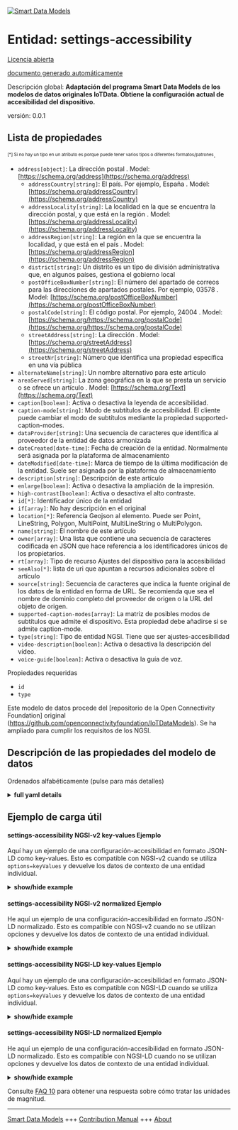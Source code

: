 <!-- 10-Header -->    
[![Smart Data Models](https://smartdatamodels.org/wp-content/uploads/2022/01/SmartDataModels_logo.png "Logo")](https://smartdatamodels.org)    
Entidad: settings-accessibility    
===============================<!-- /10-Header -->    
<!-- 15-License -->    
[Licencia abierta](https://github.com/smart-data-models//dataModel.OCF/blob/master/settings-accessibility/LICENSE.md)    
[documento generado automáticamente](https://docs.google.com/presentation/d/e/2PACX-1vTs-Ng5dIAwkg91oTTUdt8ua7woBXhPnwavZ0FxgR8BsAI_Ek3C5q97Nd94HS8KhP-r_quD4H0fgyt3/pub?start=false&loop=false&delayms=3000#slide=id.gb715ace035_0_60)    
<!-- /15-License -->    
<!-- 20-Description -->    
Descripción global: **Adaptación del programa Smart Data Models de los modelos de datos originales IoTData. Obtiene la configuración actual de accesibilidad del dispositivo.**    
versión: 0.0.1    
<!-- /20-Description -->    
<!-- 30-PropertiesList -->    
## Lista de propiedades    
<sup><sub>[*] Si no hay un tipo en un atributo es porque puede tener varios tipos o diferentes formatos/patrones</sub></sup>.    
- `address[object]`: La dirección postal  . Model: [https://schema.org/address](https://schema.org/address)	- `addressCountry[string]`: El país. Por ejemplo, España  . Model: [https://schema.org/addressCountry](https://schema.org/addressCountry)    
	- `addressLocality[string]`: La localidad en la que se encuentra la dirección postal, y que está en la región  . Model: [https://schema.org/addressLocality](https://schema.org/addressLocality)    
	- `addressRegion[string]`: La región en la que se encuentra la localidad, y que está en el país  . Model: [https://schema.org/addressRegion](https://schema.org/addressRegion)    
	- `district[string]`: Un distrito es un tipo de división administrativa que, en algunos países, gestiona el gobierno local      
	- `postOfficeBoxNumber[string]`: El número del apartado de correos para las direcciones de apartados postales. Por ejemplo, 03578  . Model: [https://schema.org/postOfficeBoxNumber](https://schema.org/postOfficeBoxNumber)    
	- `postalCode[string]`: El código postal. Por ejemplo, 24004  . Model: [https://schema.org/https://schema.org/postalCode](https://schema.org/https://schema.org/postalCode)    
	- `streetAddress[string]`: La dirección  . Model: [https://schema.org/streetAddress](https://schema.org/streetAddress)    
	- `streetNr[string]`: Número que identifica una propiedad específica en una vía pública      
- `alternateName[string]`: Un nombre alternativo para este artículo  - `areaServed[string]`: La zona geográfica en la que se presta un servicio o se ofrece un artículo  . Model: [https://schema.org/Text](https://schema.org/Text)- `caption[boolean]`: Activa o desactiva la leyenda de accesibilidad.  - `caption-mode[string]`: Modo de subtítulos de accesibilidad. El cliente puede cambiar el modo de subtítulos mediante la propiedad supported-caption-modes.  - `dataProvider[string]`: Una secuencia de caracteres que identifica al proveedor de la entidad de datos armonizada  - `dateCreated[date-time]`: Fecha de creación de la entidad. Normalmente será asignada por la plataforma de almacenamiento  - `dateModified[date-time]`: Marca de tiempo de la última modificación de la entidad. Suele ser asignada por la plataforma de almacenamiento  - `description[string]`: Descripción de este artículo  - `enlarge[boolean]`: Activa o desactiva la ampliación de la impresión.  - `high-contrast[boolean]`: Activa o desactiva el alto contraste.  - `id[*]`: Identificador único de la entidad  - `if[array]`: No hay descripción en el original  - `location[*]`: Referencia Geojson al elemento. Puede ser Point, LineString, Polygon, MultiPoint, MultiLineString o MultiPolygon.  - `name[string]`: El nombre de este artículo  - `owner[array]`: Una lista que contiene una secuencia de caracteres codificada en JSON que hace referencia a los identificadores únicos de los propietarios.  - `rt[array]`: Tipo de recurso Ajustes del dispositivo para la accesibilidad  - `seeAlso[*]`: lista de uri que apuntan a recursos adicionales sobre el artículo  - `source[string]`: Secuencia de caracteres que indica la fuente original de los datos de la entidad en forma de URL. Se recomienda que sea el nombre de dominio completo del proveedor de origen o la URL del objeto de origen.  - `supported-caption-modes[array]`: La matriz de posibles modos de subtítulos que admite el dispositivo. Esta propiedad debe añadirse si se admite caption-mode.  - `type[string]`: Tipo de entidad NGSI. Tiene que ser ajustes-accesibilidad  - `video-description[boolean]`: Activa o desactiva la descripción del vídeo.  - `voice-guide[boolean]`: Activa o desactiva la guía de voz.  <!-- /30-PropertiesList -->    
<!-- 35-RequiredProperties -->    
Propiedades requeridas    
- `id`  - `type`  <!-- /35-RequiredProperties -->    
<!-- 40-RequiredProperties -->    
Este modelo de datos procede del [repositorio de la Open Connectivity Foundation] original (https://github.com/openconnectivityfoundation/IoTDataModels). Se ha ampliado para cumplir los requisitos de los NGSI.    
<!-- /40-RequiredProperties -->    
<!-- 50-DataModelHeader -->    
## Descripción de las propiedades del modelo de datos    
Ordenados alfabéticamente (pulse para más detalles)    
<!-- /50-DataModelHeader -->    
<!-- 60-ModelYaml -->    
<details><summary><strong>full yaml details</strong></summary>      
```yaml    
settings-accessibility:      
  description: Smart Data Models Program adaptation of the original IoTData data Models. Gets current device accessibility settings.      
  properties:      
    address:      
      description: The mailing address      
      properties:      
        addressCountry:      
          description: 'The country. For example, Spain'      
          type: string      
          x-ngsi:      
            model: https://schema.org/addressCountry      
            type: Property      
        addressLocality:      
          description: 'The locality in which the street address is, and which is in the region'      
          type: string      
          x-ngsi:      
            model: https://schema.org/addressLocality      
            type: Property      
        addressRegion:      
          description: 'The region in which the locality is, and which is in the country'      
          type: string      
          x-ngsi:      
            model: https://schema.org/addressRegion      
            type: Property      
        district:      
          description: 'A district is a type of administrative division that, in some countries, is managed by the local government'      
          type: string      
          x-ngsi:      
            type: Property      
        postOfficeBoxNumber:      
          description: 'The post office box number for PO box addresses. For example, 03578'      
          type: string      
          x-ngsi:      
            model: https://schema.org/postOfficeBoxNumber      
            type: Property      
        postalCode:      
          description: 'The postal code. For example, 24004'      
          type: string      
          x-ngsi:      
            model: https://schema.org/https://schema.org/postalCode      
            type: Property      
        streetAddress:      
          description: The street address      
          type: string      
          x-ngsi:      
            model: https://schema.org/streetAddress      
            type: Property      
        streetNr:      
          description: Number identifying a specific property on a public street      
          type: string      
          x-ngsi:      
            type: Property      
      type: object      
      x-ngsi:      
        model: https://schema.org/address      
        type: Property      
    alternateName:      
      description: An alternative name for this item      
      type: string      
      x-ngsi:      
        type: Property      
    areaServed:      
      description: The geographic area where a service or offered item is provided      
      type: string      
      x-ngsi:      
        model: https://schema.org/Text      
        type: Property      
    caption:      
      description: Turns on or off accessibility caption.      
      type: boolean      
      x-ngsi:      
        type: Property      
    caption-mode:      
      description: Accessibility Caption Mode. Client can change caption-mode using supported-caption-modes property.      
      type: string      
      x-ngsi:      
        type: Property      
    dataProvider:      
      description: A sequence of characters identifying the provider of the harmonised data entity      
      type: string      
      x-ngsi:      
        type: Property      
    dateCreated:      
      description: Entity creation timestamp. This will usually be allocated by the storage platform      
      format: date-time      
      type: string      
      x-ngsi:      
        type: Property      
    dateModified:      
      description: Timestamp of the last modification of the entity. This will usually be allocated by the storage platform      
      format: date-time      
      type: string      
      x-ngsi:      
        type: Property      
    description:      
      description: A description of this item      
      type: string      
      x-ngsi:      
        type: Property      
    enlarge:      
      description: Turns on or off print enlargement.      
      type: boolean      
      x-ngsi:      
        type: Property      
    high-contrast:      
      description: Turns on or off high contrast.      
      type: boolean      
      x-ngsi:      
        type: Property      
    id:      
      anyOf:      
        - description: Identifier format of any NGSI entity      
          maxLength: 256      
          minLength: 1      
          pattern: ^[\w\-\.\{\}\$\+\*\[\]`|~^@!,:\\]+$      
          type: string      
          x-ngsi:      
            type: Property      
        - description: Identifier format of any NGSI entity      
          format: uri      
          type: string      
          x-ngsi:      
            type: Property      
      description: Unique identifier of the entity      
      x-ngsi:      
        type: Property      
    if:      
      description: No description is available in the original      
      items:      
        enum:      
          - oic.if.rw      
          - oic.if.baseline      
        type: string      
      minItems: 1      
      readOnly: true      
      type: array      
      uniqueItems: true      
      x-ngsi:      
        type: Property      
    location:      
      description: 'Geojson reference to the item. It can be Point, LineString, Polygon, MultiPoint, MultiLineString or MultiPolygon'      
      oneOf:      
        - description: Geojson reference to the item. Point      
          properties:      
            bbox:      
              items:      
                type: number      
              minItems: 4      
              type: array      
            coordinates:      
              items:      
                type: number      
              minItems: 2      
              type: array      
            type:      
              enum:      
                - Point      
              type: string      
          required:      
            - type      
            - coordinates      
          title: GeoJSON Point      
          type: object      
          x-ngsi:      
            type: GeoProperty      
        - description: Geojson reference to the item. LineString      
          properties:      
            bbox:      
              items:      
                type: number      
              minItems: 4      
              type: array      
            coordinates:      
              items:      
                items:      
                  type: number      
                minItems: 2      
                type: array      
              minItems: 2      
              type: array      
            type:      
              enum:      
                - LineString      
              type: string      
          required:      
            - type      
            - coordinates      
          title: GeoJSON LineString      
          type: object      
          x-ngsi:      
            type: GeoProperty      
        - description: Geojson reference to the item. Polygon      
          properties:      
            bbox:      
              items:      
                type: number      
              minItems: 4      
              type: array      
            coordinates:      
              items:      
                items:      
                  items:      
                    type: number      
                  minItems: 2      
                  type: array      
                minItems: 4      
                type: array      
              type: array      
            type:      
              enum:      
                - Polygon      
              type: string      
          required:      
            - type      
            - coordinates      
          title: GeoJSON Polygon      
          type: object      
          x-ngsi:      
            type: GeoProperty      
        - description: Geojson reference to the item. MultiPoint      
          properties:      
            bbox:      
              items:      
                type: number      
              minItems: 4      
              type: array      
            coordinates:      
              items:      
                items:      
                  type: number      
                minItems: 2      
                type: array      
              type: array      
            type:      
              enum:      
                - MultiPoint      
              type: string      
          required:      
            - type      
            - coordinates      
          title: GeoJSON MultiPoint      
          type: object      
          x-ngsi:      
            type: GeoProperty      
        - description: Geojson reference to the item. MultiLineString      
          properties:      
            bbox:      
              items:      
                type: number      
              minItems: 4      
              type: array      
            coordinates:      
              items:      
                items:      
                  items:      
                    type: number      
                  minItems: 2      
                  type: array      
                minItems: 2      
                type: array      
              type: array      
            type:      
              enum:      
                - MultiLineString      
              type: string      
          required:      
            - type      
            - coordinates      
          title: GeoJSON MultiLineString      
          type: object      
          x-ngsi:      
            type: GeoProperty      
        - description: Geojson reference to the item. MultiLineString      
          properties:      
            bbox:      
              items:      
                type: number      
              minItems: 4      
              type: array      
            coordinates:      
              items:      
                items:      
                  items:      
                    items:      
                      type: number      
                    minItems: 2      
                    type: array      
                  minItems: 4      
                  type: array      
                type: array      
              type: array      
            type:      
              enum:      
                - MultiPolygon      
              type: string      
          required:      
            - type      
            - coordinates      
          title: GeoJSON MultiPolygon      
          type: object      
          x-ngsi:      
            type: GeoProperty      
      x-ngsi:      
        type: GeoProperty      
    name:      
      description: The name of this item      
      type: string      
      x-ngsi:      
        type: Property      
    owner:      
      description: A List containing a JSON encoded sequence of characters referencing the unique Ids of the owner(s)      
      items:      
        anyOf:      
          - description: Identifier format of any NGSI entity      
            maxLength: 256      
            minLength: 1      
            pattern: ^[\w\-\.\{\}\$\+\*\[\]`|~^@!,:\\]+$      
            type: string      
            x-ngsi:      
              type: Property      
          - description: Identifier format of any NGSI entity      
            format: uri      
            type: string      
            x-ngsi:      
              type: Property      
        description: Unique identifier of the entity      
        x-ngsi:      
          type: Property      
      type: array      
      x-ngsi:      
        type: Property      
    rt:      
      description: The Resource Type of Device Settings for accessibility      
      items:      
        enum:      
          - oic.r.settings.accessibility      
        type: string      
      minItems: 1      
      readOnly: true      
      type: array      
      uniqueItems: true      
      x-ngsi:      
        type: Property      
    seeAlso:      
      description: list of uri pointing to additional resources about the item      
      oneOf:      
        - items:      
            format: uri      
            type: string      
          minItems: 1      
          type: array      
        - format: uri      
          type: string      
      x-ngsi:      
        type: Property      
    source:      
      description: 'A sequence of characters giving the original source of the entity data as a URL. Recommended to be the fully qualified domain name of the source provider, or the URL to the source object'      
      type: string      
      x-ngsi:      
        type: Property      
    supported-caption-modes:      
      description: The array of possible caption modes the device supports. This property should be added if caption-mode is supported.      
      items:      
        type: string      
      minItems: 1      
      readOnly: true      
      type: array      
      x-ngsi:      
        type: Property      
    type:      
      description: NGSI entity type. It has to be settings-accessibility      
      enum:      
        - settings-accessibility      
      type: string      
      x-ngsi:      
        type: Property      
    video-description:      
      description: Turns on or off video description.      
      type: boolean      
      x-ngsi:      
        type: Property      
    voice-guide:      
      description: Turns on or off voice guide.      
      type: boolean      
      x-ngsi:      
        type: Property      
  required:      
    - id      
    - type      
  type: object      
  x-derived-from: https://github.com/OpenInterConnect/IoTDataModels/blob/master/settings-accessibilityResURI.swagger.json      
  x-disclaimer: 'Redistribution and use in source and binary forms, with or without modification, are permitted  provided that the license conditions are met. Copyleft (c) 2022 Contributors to Smart Data Models Program'      
  x-license-url: https://github.com/smart-data-models/dataModel.OCF/blob/master/settings-accessibility/LICENSE.md      
  x-model-schema: https://smart-data-models.github.io/dataModel.IoTDataModels/settings-accessibility/schema.json      
  x-model-tags: OCF      
  x-version: 0.0.1      
```    
</details>      
<!-- /60-ModelYaml -->    
<!-- 70-MiddleNotes -->    
<!-- /70-MiddleNotes -->    
<!-- 80-Examples -->    
## Ejemplo de carga útil    
#### settings-accessibility NGSI-v2 key-values Ejemplo    
Aquí hay un ejemplo de una configuración-accesibilidad en formato JSON-LD como key-values. Esto es compatible con NGSI-v2 cuando se utiliza `options=keyValues` y devuelve los datos de contexto de una entidad individual.    
<details><summary><strong>show/hide example</strong></summary>      
```json  
{  
  "id": "urn:ngsi-ld:settings-accessibility:id:UYNP:54359209",  
  "dateCreated": "1999-03-01T07:36:19Z",  
  "dateModified": "1971-10-23T22:48:05Z",  
  "source": "Positive people government measure. Open though window fund happy dinner political. School full",  
  "name": "Thousand allow senior third condition lay. Group success floor foot. Friend expert check ability bar at. Wife lead cover by talk head before.",  
  "alternateName": "Mr represent yeah believe me you responsibility. Bill record com",  
  "description": "Difficult little despite foot. First race maintain be road seem test investment.",  
  "dataProvider": "Court five fine community together next entire. Somebody force century hot ",  
  "owner": [  
    "urn:ngsi-ld:settings-accessibility:items:EXWB:77961969",  
    "urn:ngsi-ld:settings-accessibility:items:BXLI:79322410"  
  ],  
  "seeAlso": [  
    "urn:ngsi-ld:settings-accessibility:items:DWXN:61706508"  
  ],  
  "location": {  
    "type": "Point",  
    "coordinates": [  
      -82.4260675,  
      -77.021835  
    ]  
  },  
  "address": {  
    "streetAddress": "A same interview she. Cold h",  
    "addressLocality": "Enter size line security box. C",  
    "addressRegion": "Next mouth throw believe. Possible street wrong finally. My commun",  
    "addressCountry": "Clearly character simply couple issue small tel",  
    "postalCode": "Detail office article indicate industry sister result military. Several may letter tonight hotel. So threat personal size couple way.",  
    "postOfficeBoxNumber": "Tonight television apply remember personal whether father. While standard condition economic safe decide nearly.",  
    "streetNr": "Lose between that peace site. Another condition stage product control month.",  
    "district": "Record move society charge wall. Area degree budget. West according late."  
  },  
  "areaServed": "Avoid civil c",  
  "rt": [  
    "oic.r.settings.accessibility"  
  ],  
  "if": [  
    "oic.if.baseline"  
  ],  
  "voice-guide": false,  
  "video-description": false,  
  "caption": false,  
  "caption-mode": "Serve analysis ahead space challenge at resource. Century city wide policy order. Almost can mo",  
  "supported-caption-modes": [  
    "Since attack stuff force lay eight class end."  
  ],  
  "high-contrast": true,  
  "enlarge": false,  
  "type": "settings-accessibility"  
}  
```  
</details>    
#### settings-accessibility NGSI-v2 normalized Ejemplo    
He aquí un ejemplo de una configuración-accesibilidad en formato JSON-LD normalizado. Esto es compatible con NGSI-v2 cuando no se utilizan opciones y devuelve los datos de contexto de una entidad individual.    
<details><summary><strong>show/hide example</strong></summary>      
```json  
{  
  "id": "urn:ngsi-ld:settings-accessibility:id:UYNP:54359209",  
  "dateCreated": {  
    "type": "DateTime",  
    "value": "1999-03-01T07:36:19Z"  
  },  
  "dateModified": {  
    "type": "DateTime",  
    "value": "1971-10-23T22:48:05Z"  
  },  
  "source": {  
    "type": "Text",  
    "value": "Positive people government measure. Open though window fund happy dinner political. School full"  
  },  
  "name": {  
    "type": "Text",  
    "value": "Thousand allow senior third condition lay. Group success floor foot. Friend expert check ability bar at. Wife lead cover by talk head before."  
  },  
  "alternateName": {  
    "type": "Text",  
    "value": "Mr represent yeah believe me you responsibility. Bill record com"  
  },  
  "description": {  
    "type": "Text",  
    "value": "Difficult little despite foot. First race maintain be road seem test investment."  
  },  
  "dataProvider": {  
    "type": "Text",  
    "value": "Court five fine community together next entire. Somebody force century hot "  
  },  
  "owner": {  
    "type": "StructuredValue",  
    "value": [  
      "urn:ngsi-ld:settings-accessibility:items:EXWB:77961969",  
      "urn:ngsi-ld:settings-accessibility:items:BXLI:79322410"  
    ]  
  },  
  "seeAlso": {  
    "type": "StructuredValue",  
    "value": [  
      "urn:ngsi-ld:settings-accessibility:items:DWXN:61706508"  
    ]  
  },  
  "location": {  
    "type": "geo:json",  
    "value": {  
      "type": "Point",  
      "coordinates": [  
        -82.4260675,  
        -77.021835  
      ]  
    }  
  },  
  "address": {  
    "type": "StructuredValue",  
    "value": {  
      "streetAddress": "A same interview she. Cold h",  
      "addressLocality": "Enter size line security box. C",  
      "addressRegion": "Next mouth throw believe. Possible street wrong finally. My commun",  
      "addressCountry": "Clearly character simply couple issue small tel",  
      "postalCode": "Detail office article indicate industry sister result military. Several may letter tonight hotel. So threat personal size couple way.",  
      "postOfficeBoxNumber": "Tonight television apply remember personal whether father. While standard condition economic safe decide nearly.",  
      "streetNr": "Lose between that peace site. Another condition stage product control month.",  
      "district": "Record move society charge wall. Area degree budget. West according late."  
    }  
  },  
  "areaServed": {  
    "type": "Text",  
    "value": "Avoid civil c"  
  },  
  "rt": {  
    "type": "StructuredValue",  
    "value": [  
      "oic.r.settings.accessibility"  
    ]  
  },  
  "if": {  
    "type": "StructuredValue",  
    "value": [  
      "oic.if.baseline"  
    ]  
  },  
  "voice-guide": {  
    "type": "Boolean",  
    "value": false  
  },  
  "video-description": {  
    "type": "Boolean",  
    "value": false  
  },  
  "caption": {  
    "type": "Boolean",  
    "value": false  
  },  
  "caption-mode": {  
    "type": "Text",  
    "value": "Serve analysis ahead space challenge at resource. Century city wide policy order. Almost can mo"  
  },  
  "supported-caption-modes": {  
    "type": "StructuredValue",  
    "value": [  
      "Since attack stuff force lay eight class end."  
    ]  
  },  
  "high-contrast": {  
    "type": "Boolean",  
    "value": true  
  },  
  "enlarge": {  
    "type": "Boolean",  
    "value": false  
  },  
  "type": "settings-accessibility"  
}  
```  
</details>    
#### settings-accessibility NGSI-LD key-values Ejemplo    
Aquí hay un ejemplo de una configuración-accesibilidad en formato JSON-LD como key-values. Esto es compatible con NGSI-LD cuando se utiliza `options=keyValues` y devuelve los datos de contexto de una entidad individual.    
<details><summary><strong>show/hide example</strong></summary>      
```json  
{  
  "id": "urn:ngsi-ld:settings-accessibility:id:UYNP:54359209",  
  "dateCreated": "1999-03-01T07:36:19Z",  
  "dateModified": "1971-10-23T22:48:05Z",  
  "source": "Positive people government measure. Open though window fund happy dinner political. School full",  
  "name": "Thousand allow senior third condition lay. Group success floor foot. Friend expert check ability bar at. Wife lead cover by talk head before.",  
  "alternateName": "Mr represent yeah believe me you responsibility. Bill record com",  
  "description": "Difficult little despite foot. First race maintain be road seem test investment.",  
  "dataProvider": "Court five fine community together next entire. Somebody force century hot ",  
  "owner": [  
    "urn:ngsi-ld:settings-accessibility:items:EXWB:77961969",  
    "urn:ngsi-ld:settings-accessibility:items:BXLI:79322410"  
  ],  
  "seeAlso": [  
    "urn:ngsi-ld:settings-accessibility:items:DWXN:61706508"  
  ],  
  "location": {  
    "type": "Point",  
    "coordinates": [  
      -82.4260675,  
      -77.021835  
    ]  
  },  
  "address": {  
    "streetAddress": "A same interview she. Cold h",  
    "addressLocality": "Enter size line security box. C",  
    "addressRegion": "Next mouth throw believe. Possible street wrong finally. My commun",  
    "addressCountry": "Clearly character simply couple issue small tel",  
    "postalCode": "Detail office article indicate industry sister result military. Several may letter tonight hotel. So threat personal size couple way.",  
    "postOfficeBoxNumber": "Tonight television apply remember personal whether father. While standard condition economic safe decide nearly.",  
    "streetNr": "Lose between that peace site. Another condition stage product control month.",  
    "district": "Record move society charge wall. Area degree budget. West according late."  
  },  
  "areaServed": "Avoid civil c",  
  "rt": [  
    "oic.r.settings.accessibility"  
  ],  
  "if": [  
    "oic.if.baseline"  
  ],  
  "voice-guide": false,  
  "video-description": false,  
  "caption": false,  
  "caption-mode": "Serve analysis ahead space challenge at resource. Century city wide policy order. Almost can mo",  
  "supported-caption-modes": [  
    "Since attack stuff force lay eight class end."  
  ],  
  "high-contrast": true,  
  "enlarge": false,  
  "type": "settings-accessibility",  
  "@context": [  
    "https://smartdatamodels.org/context.jsonld"  
  ]  
}  
```  
</details>    
#### settings-accessibility NGSI-LD normalized Ejemplo    
He aquí un ejemplo de una configuración-accesibilidad en formato JSON-LD normalizado. Esto es compatible con NGSI-LD cuando no se utilizan opciones y devuelve los datos de contexto de una entidad individual.    
<details><summary><strong>show/hide example</strong></summary>      
```json  
{  
    "id": "urn:ngsi-ld:settings-accessibility:id:UYNP:54359209",  
    "dateCreated": {  
        "type": "Property",  
        "value": {  
            "@type": "DateTime",  
            "@value": "1999-03-01T07:36:19Z"  
        }  
    },  
    "dateModified": {  
        "type": "Property",  
        "value": {  
            "@type": "DateTime",  
            "@value": "1971-10-23T22:48:05Z"  
        }  
    },  
    "source": {  
        "type": "Property",  
        "value": "Positive people government measure. Open though window fund happy dinner political. School full"  
    },  
    "name": {  
        "type": "Property",  
        "value": "Thousand allow senior third condition lay. Group success floor foot. Friend expert check ability bar at. Wife lead cover by talk head before."  
    },  
    "alternateName": {  
        "type": "Property",  
        "value": "Mr represent yeah believe me you responsibility. Bill record com"  
    },  
    "description": {  
        "type": "Property",  
        "value": "Difficult little despite foot. First race maintain be road seem test investment."  
    },  
    "dataProvider": {  
        "type": "Property",  
        "value": "Court five fine community together next entire. Somebody force century hot "  
    },  
    "owner": {  
        "type": "Property",  
        "value": [  
            "urn:ngsi-ld:settings-accessibility:items:EXWB:77961969",  
            "urn:ngsi-ld:settings-accessibility:items:BXLI:79322410"  
        ]  
    },  
    "seeAlso": {  
        "type": "Property",  
        "value": [  
            "urn:ngsi-ld:settings-accessibility:items:DWXN:61706508"  
        ]  
    },  
    "location": {  
        "type": "GeoProperty",  
        "value": {  
            "type": "Point",  
            "coordinates": [  
                -82.4260675,  
                -77.021835  
            ]  
        }  
    },  
    "address": {  
        "type": "Property",  
        "value": {  
            "streetAddress": "A same interview she. Cold h",  
            "addressLocality": "Enter size line security box. C",  
            "addressRegion": "Next mouth throw believe. Possible street wrong finally. My commun",  
            "addressCountry": "Clearly character simply couple issue small tel",  
            "postalCode": "Detail office article indicate industry sister result military. Several may letter tonight hotel. So threat personal size couple way.",  
            "postOfficeBoxNumber": "Tonight television apply remember personal whether father. While standard condition economic safe decide nearly.",  
            "streetNr": "Lose between that peace site. Another condition stage product control month.",  
            "district": "Record move society charge wall. Area degree budget. West according late."  
        }  
    },  
    "areaServed": {  
        "type": "Property",  
        "value": "Avoid civil c"  
    },  
    "rt": {  
        "type": "Property",  
        "value": [  
            "oic.r.settings.accessibility"  
        ]  
    },  
    "if": {  
        "type": "Property",  
        "value": [  
            "oic.if.baseline"  
        ]  
    },  
    "voice-guide": {  
        "type": "Property",  
        "value": false  
    },  
    "video-description": {  
        "type": "Property",  
        "value": false  
    },  
    "caption": {  
        "type": "Property",  
        "value": false  
    },  
    "caption-mode": {  
        "type": "Property",  
        "value": "Serve analysis ahead space challenge at resource. Century city wide policy order. Almost can mo"  
    },  
    "supported-caption-modes": {  
        "type": "Property",  
        "value": [  
            "Since attack stuff force lay eight class end."  
        ]  
    },  
    "high-contrast": {  
        "type": "Property",  
        "value": true  
    },  
    "enlarge": {  
        "type": "Property",  
        "value": false  
    },  
    "type": "settings-accessibility",  
    "@context": [  
        "https://smartdatamodels.org/context.jsonld"  
    ]  
}  
```  
</details><!-- /80-Examples -->    
<!-- 90-FooterNotes -->    
<!-- /90-FooterNotes -->    
<!-- 95-Units -->    
Consulte [FAQ 10](https://smartdatamodels.org/index.php/faqs/) para obtener una respuesta sobre cómo tratar las unidades de magnitud.    
<!-- /95-Units -->    
<!-- 97-LastFooter -->    
---    
[Smart Data Models](https://smartdatamodels.org) +++ [Contribution Manual](https://bit.ly/contribution_manual) +++ [About](https://bit.ly/Introduction_SDM)<!-- /97-LastFooter -->    
